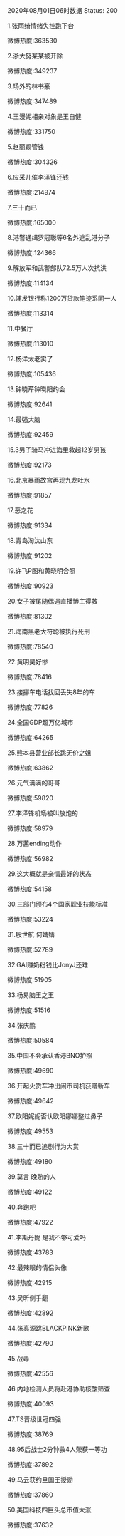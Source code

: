 2020年08月01日06时数据
Status: 200

1.张雨绮情绪失控跑下台

微博热度:363530

2.浙大努某某被开除

微博热度:349237

3.场外的林书豪

微博热度:347489

4.王漫妮相亲对象是王自健

微博热度:331750

5.赵丽颖管钱

微博热度:304326

6.应采儿催李泽锋还钱

微博热度:214974

7.三十而已

微博热度:165000

8.港警通缉罗冠聪等6名外逃乱港分子

微博热度:124366

9.解放军和武警部队72.5万人次抗洪

微博热度:114134

10.浦发银行称1200万贷款笔迹系同一人

微博热度:113314

11.中餐厅

微博热度:113010

12.杨洋太老实了

微博热度:105436

13.钟晓芹钟晓阳约会

微博热度:92641

14.最强大脑

微博热度:92459

15.3男子骑马冲进海里救起12岁男孩

微博热度:92173

16.北京暴雨故宫再现九龙吐水

微博热度:91857

17.恶之花

微博热度:91334

18.青岛淘汰山东

微博热度:91202

19.许飞P图和黄晓明合照

微博热度:90923

20.女子被尾随偶遇直播博主得救

微博热度:81302

21.海南黑老大符聪被执行死刑

微博热度:78540

22.黄明昊好惨

微博热度:78416

23.接挪车电话找回丢失8年的车

微博热度:77826

24.全国GDP超万亿城市

微博热度:64265

25.熊本县营业部长跳无价之姐

微博热度:63862

26.元气满满的哥哥

微博热度:59820

27.李泽锋机场被叫放炮的

微博热度:58979

28.万茜ending动作

微博热度:56982

29.这大概就是亲情最好的状态

微博热度:54158

30.三部门颁布4个国家职业技能标准

微博热度:53224

31.殷世航 何婧婧

微博热度:52789

32.GAI赚奶粉钱比JonyJ还难

微博热度:51905

33.杨易脑王之王

微博热度:51516

34.张庆鹏

微博热度:50584

35.中国不会承认香港BNO护照

微博热度:49690

36.开起火货车冲出闹市司机获赠新车

微博热度:49642

37.欧阳妮妮否认欧阳娜娜整过鼻子

微博热度:49553

38.三十而已追剧行为大赏

微博热度:49180

39.莫言 晚熟的人

微博热度:49122

40.奔跑吧

微博热度:47922

41.李斯丹妮 是我不够可爱吗

微博热度:43783

42.最辣眼的情侣头像

微博热度:42915

43.吴昕侧手翻

微博热度:42892

44.张真源跳BLACKPINK新歌

微博热度:42790

45.战毒

微博热度:42556

46.内地检测人员将赴港协助核酸筛查

微博热度:40093

47.TS晋级世冠四强

微博热度:38769

48.95后战士2分钟救4人荣获一等功

微博热度:37892

49.马云获约旦国王授勋

微博热度:37860

50.美国科技四巨头总市值大涨

微博热度:37632

